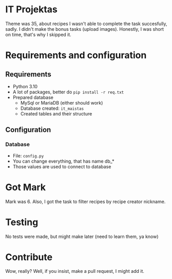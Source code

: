# IT Projektas
Theme was 35, about recipes
I wasn't able to complete the task succesfully, sadly. I didn't make the bonus tasks (upload images). Honestly, I was short on time, that's why I skipped it.


# Requirements and configuration
## Requirements
- Python 3.10
- A lot of packages, better do `pip install -r req.txt`
- Prepared database
    - MySql or MariaDB (either should work)
    - Database created: `it_maistas`
    - Created tables and their structure

## Configuration
### Database
- File: `config.py`
- You can change everything, that has name db_*
- Those values are used to connect to database

# Got Mark
Mark was 6. Also, I got the task to filter recipes by recipe creator nickname.

# Testing
No tests were made, but might make later (need to learn them, ya know)

# Contribute
Wow, really? Well, if you insist, make a pull request, I might add it.